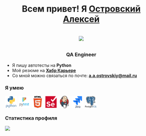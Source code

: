 <h1 align="center">Всем привет! Я <a href=
"https://ostrovskiyaa.github.io/CV/cv" target="_blank">Островский Алексей</a>

![](https://github.com/blackcater/blackcater/raw/main/images/Hi.gif) 
<h3 align="center"> QA Engineer </h3>

- Я пишу автотесты на **Python**
- Моё резюме на [**Хабр Карьере**](https://career.habr.com/alexeyostrovskiy)
- Со мной можно связаться по почте: **<a.a.ostrovskiy@mail.ru>**

### Я умею

<p align="left">
<img align="center" src="https://github.com/OstrovskiyAA/OstrovskiyAA/blob/main/icons/python-original-wordmark.svg"  height="40" width="40" />
<img align="center" src="https://github.com/OstrovskiyAA/OstrovskiyAA/blob/main/icons/pytest-original-wordmark.svg"  height="40" width="40" />
<img align="center" src="https://github.com/OstrovskiyAA/OstrovskiyAA/blob/main/icons/html5-original-wordmark.svg"  height="40" width="40" />
<img align="center" src="https://github.com/OstrovskiyAA/OstrovskiyAA/blob/main/icons/selenium-original.svg"  height="40" width="40" />
<img align="center" src="https://github.com/OstrovskiyAA/OstrovskiyAA/blob/main/icons/jenkins-original.svg"  height="40" width="40" />
<img align="center" src="https://github.com/OstrovskiyAA/OstrovskiyAA/blob/main/icons/jira-original-wordmark.svg"  height="40" width="40" />
<img align="center" src="https://github.com/OstrovskiyAA/OstrovskiyAA/blob/main/icons/postgresql-original-wordmark.svg"  height="40" width="40" />
</p>

### Статистика профиля

![](https://github-profile-summary-cards.vercel.app/api/cards/stats?username=ostrovskiyaa&theme=solarized_dark)
